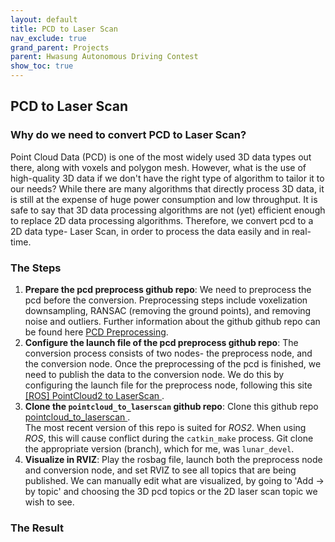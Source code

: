 ```yaml
---
layout: default
title: PCD to Laser Scan
nav_exclude: true
grand_parent: Projects
parent: Hwasung Autonomous Driving Contest
show_toc: true 
---
```


## PCD to Laser Scan

### Why do we need to convert PCD to Laser Scan? 
Point Cloud Data (PCD) is one of the most widely used 3D data types out there, along with voxels and polygon mesh. However, what is the use of high-quality 3D data if we don't have the right type of algorithm to tailor it to our needs? While there are many algorithms that directly process 3D data, it is still at the expense of huge power consumption and low throughput. It is safe to say that 3D data processing algorithms are not (yet) efficient enough to replace 2D data processing algorithms. Therefore, we convert pcd to a 2D data type- Laser Scan, in order to process the data easily and in real-time. 

### The Steps 
1. **Prepare the pcd preprocess github repo**: We need to preprocess the pcd before the conversion. Preprocessing steps include voxelization downsampling, RANSAC (removing the ground points), and removing noise and outliers. Further information about the github github repo can be found here [<i class="fa fa-paperclip" aria-hidden="true"></i> PCD Preprocessing](#). 
2. **Configure the launch file of the pcd preprocess github repo**: The conversion process consists of two nodes- the preprocess node, and the conversion node. Once the preprocessing of the pcd is finished, we need to publish the data to the conversion node. We do this by configuring the launch file for the preprocess node, following this site [[ROS] PointCloud2 to LaserScan <i class="fa-solid fa-arrow-up-right-from-square"></i>](https://bigbigpark.github.io/ros/pointcloud_to_laser/). 
3. **Clone the `pointcloud_to_laserscan` github repo**: Clone this github repo [pointcloud_to_laserscan <i class="fa-solid fa-arrow-up-right-from-square"></i>](https://github.com/ros-perception/pointcloud_to_laserscan). <br>
<i class="fa-solid fa-triangle-exclamation"></i> The most recent version of this repo is suited for *ROS2*. When using *ROS*, this will cause conflict during the `catkin_make` process. Git clone the appropriate version (branch), which for me, was `lunar_devel`. 
4. **Visualize in RVIZ**: Play the rosbag file, launch both the preprocess node and conversion node, and set RVIZ to see all topics that are being published. We can manually edit what are visualized, by going to 'Add → by topic' and choosing the 3D pcd topics or the 2D laser scan topic we wish to see. 

### The Result

